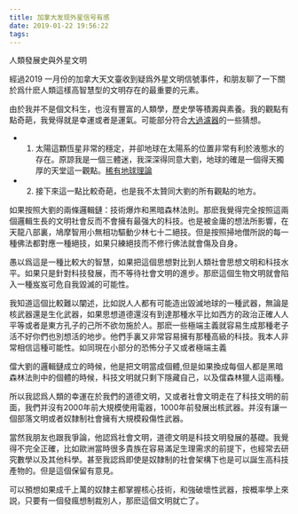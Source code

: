 ```yaml
---
title: 加拿大发现外星信号有感
date: 2019-01-22 19:56:22
tags:
---
```

人類發展史與外星文明

經過2019 一月份的加拿大天文臺收到疑爲外星文明信號事件，和朋友聊了一下關於爲什麽人類這樣高智慧型的文明存在的最重要的元素。

由於我并不是個文科生，也沒有豐富的人類學，歷史學等積澱與素養。我的觀點有點奇葩，我覺得就是幸運或者是運氣。可能部分符合[大過濾器](https://baike.baidu.com/item/%E5%A4%A7%E8%BF%87%E6%BB%A4%E5%99%A8/17698306?fr=aladdin)的一些猜想。

- 1. 太陽這顆恆星非常的穩定，并卻地球在太陽系的位置非常有利於液態水的存在。原諒我是一個三體迷，我深深得同意大劉，地球的確是一個得天獨厚的天堂這一觀點。[稀有地球理論](https://zh.wikipedia.org/wiki/%E5%9C%B0%E7%90%83%E6%AE%8A%E7%95%B0%E5%81%87%E8%AA%AA)

- 2. 接下來這一點比較奇葩，也是我不太贊同大劉的所有觀點的地方。

如果按照大劉的兩條邏輯鏈：技術爆炸和黑暗森林法則。那麽我覺得完全按照這兩個邏輯生長的文明社會反而不會擁有最强大的科技。也是被金庸的想法所影響，在天龍八部裏，鳩摩智用小無相功驅動少林七十二絕技。但是按照掃地僧所説的每一種佛法都對應一種絕技，如果只練絕技而不修行佛法就會傷及自身。

愚以爲這是一種比較大的智慧，如果把這個思想對比到人類社會思想文明和科技水平。如果只是針對科技發展，而不等待社會文明的進步。那麽這個生物文明就會陷入一種岌岌可危自我毀滅的可能性。

我知道這個比較難以闡述，比如説人人都有可能造出毀滅地球的一種武器，無論是核武器還是生化武器，如果思想道德還沒有到達那種水平比如西方的政治正確人人平等或者是東方孔子的己所不欲勿施於人。那麽一些極端主義就容易生成那種老子活不好你們也別想活的地步。他們手裏又非常容易擁有那種高級的科技。我本人非常相信這種可能性。如同現在小部分的恐怖分子又或者極端主義

儅大劉的邏輯鏈成立的時候，他是把文明當成個體,但是如果換成每個人都是黑暗森林法則中的個體的時候，科技文明就只剩下隱藏自己，以及儅森林獵人這兩種。

所以我認爲人類的幸運在於我們的道德文明，又或者社會文明走在了科技文明的前面，我們并沒有2000年前大規模使用電器，1000年前發展出核武器。并沒有讓一個部落文明或者奴隸制社會擁有大規模殺傷性武器。

當然我朋友也跟我爭論，他認爲社會文明，道德文明是科技文明發展的基礎。我覺得不完全正確，比如歐洲當時很多貴族在容易滿足生理需求的前提下，也經常去研究數學以及其他科學。甚至我認爲即使是奴隸制的社會架構下也是可以誕生高科技產物的。但是這個保留有意見。

可以預想如果成千上萬的奴隸主都掌握核心技術，和強破壞性武器，按概率學上來説，只要有一個發瘋想制裁別人，那麽這個文明就亡了。



